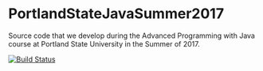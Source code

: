 # PortlandStateJavaSummer2017

Source code that we develop during the Advanced Programming with Java course at Portland State University in the Summer of 2017.

[![Build Status](https://travis-ci.org/DavidWhitlock/PortlandStateJavaSummer2017.svg?branch=master)](https://travis-ci.org/DavidWhitlock/PortlandStateJavaSummer2017)
